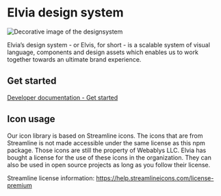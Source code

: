 # Elvia design system

![Decorative image of the designsystem](https://design.elvia.io/assets/DSIllustration.png)

Elvia’s design system - or Elvis, for short - is a scalable system of visual language, components and design
assets which enables us to work together towards an ultimate brand experience.

## Get started

[Developer documentation - Get started](https://design.elvia.io/get-started/new-project)

## Icon usage

Our icon library is based on Streamline icons. The icons that are from Streamline is not made accessible under
the same license as this npm package. Those icons are still the property of Webablys LLC. Elvia has bought a
license for the use of these icons in the organization. They can also be used in open source projects as long
as you follow their license.

Streamline license information: https://help.streamlineicons.com/license-premium
